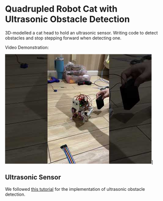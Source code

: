 # Quadrupled Robot Cat with Ultrasonic Obstacle Detection

3D-modelled a cat head to hold an ultrasonic sensor. Writing code to detect obstacles and stop stepping forward when detecting one.

Video Demonstration:

[<img src="./cyber_cat.jpeg">](https://www.youtube.com/shorts/XIreGbS_u8I)]

## Ultrasonic Sensor

We followed [this tutorial](https://youtu.be/2hwrDSVHQ-E?si=r23-D5WEpFWe9gQz) for the implementation of ultrasonic obstacle detection.
